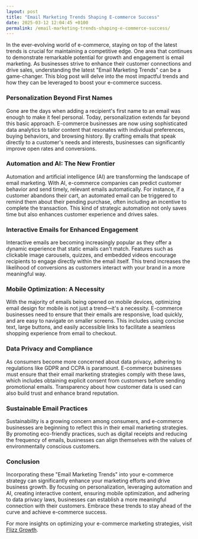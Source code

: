 ```yaml
---
layout: post
title: "Email Marketing Trends Shaping E-commerce Success"
date: 2025-03-12 12:04:45 +0100
permalink: /email-marketing-trends-shaping-e-commerce-success/
---
```



In the ever-evolving world of e-commerce, staying on top of the latest trends is crucial for maintaining a competitive edge. One area that continues to demonstrate remarkable potential for growth and engagement is email marketing. As businesses strive to enhance their customer connections and drive sales, understanding the latest "Email Marketing Trends" can be a game-changer. This blog post will delve into the most impactful trends and how they can be leveraged to boost your e-commerce success.

### Personalization Beyond First Names

Gone are the days when adding a recipient's first name to an email was enough to make it feel personal. Today, personalization extends far beyond this basic approach. E-commerce businesses are now using sophisticated data analytics to tailor content that resonates with individual preferences, buying behaviors, and browsing history. By crafting emails that speak directly to a customer's needs and interests, businesses can significantly improve open rates and conversions.

### Automation and AI: The New Frontier

Automation and artificial intelligence (AI) are transforming the landscape of email marketing. With AI, e-commerce companies can predict customer behavior and send timely, relevant emails automatically. For instance, if a customer abandons their cart, an automated email can be triggered to remind them about their pending purchase, often including an incentive to complete the transaction. This kind of strategic automation not only saves time but also enhances customer experience and drives sales.

### Interactive Emails for Enhanced Engagement

Interactive emails are becoming increasingly popular as they offer a dynamic experience that static emails can't match. Features such as clickable image carousels, quizzes, and embedded videos encourage recipients to engage directly within the email itself. This trend increases the likelihood of conversions as customers interact with your brand in a more meaningful way.

### Mobile Optimization: A Necessity

With the majority of emails being opened on mobile devices, optimizing email design for mobile is not just a trend—it's a necessity. E-commerce businesses need to ensure that their emails are responsive, load quickly, and are easy to navigate on smaller screens. This includes using concise text, large buttons, and easily accessible links to facilitate a seamless shopping experience from email to checkout.

### Data Privacy and Compliance

As consumers become more concerned about data privacy, adhering to regulations like GDPR and CCPA is paramount. E-commerce businesses must ensure that their email marketing strategies comply with these laws, which includes obtaining explicit consent from customers before sending promotional emails. Transparency about how customer data is used can also build trust and enhance brand reputation.

### Sustainable Email Practices

Sustainability is a growing concern among consumers, and e-commerce businesses are beginning to reflect this in their email marketing strategies. By promoting eco-friendly practices, such as digital receipts and reducing the frequency of emails, businesses can align themselves with the values of environmentally conscious customers.

### Conclusion

Incorporating these "Email Marketing Trends" into your e-commerce strategy can significantly enhance your marketing efforts and drive business growth. By focusing on personalization, leveraging automation and AI, creating interactive content, ensuring mobile optimization, and adhering to data privacy laws, businesses can establish a more meaningful connection with their customers. Embrace these trends to stay ahead of the curve and achieve e-commerce success.

For more insights on optimizing your e-commerce marketing strategies, visit [Flizz Growth](https://flizzgrowth.com).